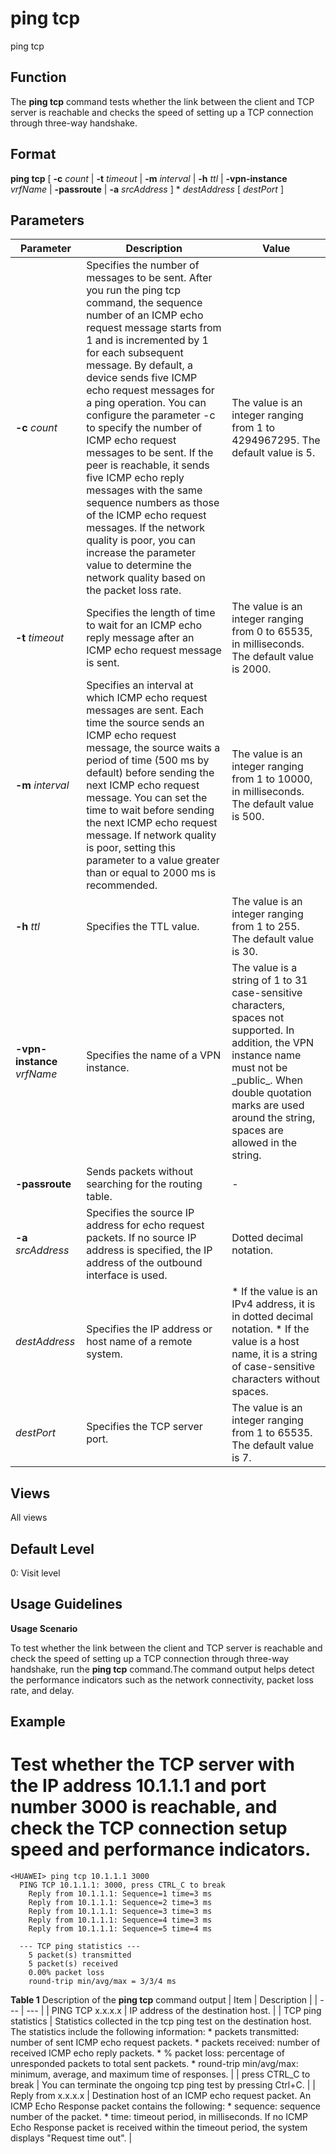 ping tcp
========

ping tcp

Function
--------



The **ping tcp** command tests whether the link between the client and TCP server is reachable and checks the speed of setting up a TCP connection through three-way handshake.




Format
------

**ping tcp** [ **-c** *count* | **-t** *timeout* | **-m** *interval* | **-h** *ttl* | **-vpn-instance** *vrfName* | **-passroute** | **-a** *srcAddress* ] \* *destAddress* [ *destPort* ]


Parameters
----------

| Parameter | Description | Value |
| --- | --- | --- |
| **-c** *count* | Specifies the number of messages to be sent.  After you run the ping tcp command, the sequence number of an ICMP echo request message starts from 1 and is incremented by 1 for each subsequent message. By default, a device sends five ICMP echo request messages for a ping operation. You can configure the parameter -c to specify the number of ICMP echo request messages to be sent. If the peer is reachable, it sends five ICMP echo reply messages with the same sequence numbers as those of the ICMP echo request messages.  If the network quality is poor, you can increase the parameter value to determine the network quality based on the packet loss rate. | The value is an integer ranging from 1 to 4294967295. The default value is 5. |
| **-t** *timeout* | Specifies the length of time to wait for an ICMP echo reply message after an ICMP echo request message is sent. | The value is an integer ranging from 0 to 65535, in milliseconds. The default value is 2000. |
| **-m** *interval* | Specifies an interval at which ICMP echo request messages are sent.  Each time the source sends an ICMP echo request message, the source waits a period of time (500 ms by default) before sending the next ICMP echo request message. You can set the time to wait before sending the next ICMP echo request message. If network quality is poor, setting this parameter to a value greater than or equal to 2000 ms is recommended. | The value is an integer ranging from 1 to 10000, in milliseconds. The default value is 500. |
| **-h** *ttl* | Specifies the TTL value. | The value is an integer ranging from 1 to 255. The default value is 30. |
| **-vpn-instance** *vrfName* | Specifies the name of a VPN instance. | The value is a string of 1 to 31 case-sensitive characters, spaces not supported. In addition, the VPN instance name must not be \_public\_. When double quotation marks are used around the string, spaces are allowed in the string. |
| **-passroute** | Sends packets without searching for the routing table. | - |
| **-a** *srcAddress* | Specifies the source IP address for echo request packets.  If no source IP address is specified, the IP address of the outbound interface is used. | Dotted decimal notation. |
| *destAddress* | Specifies the IP address or host name of a remote system. | * If the value is an IPv4 address, it is in dotted decimal notation. * If the value is a host name, it is a string of case-sensitive characters without spaces. |
| *destPort* | Specifies the TCP server port. | The value is an integer ranging from 1 to 65535. The default value is 7. |



Views
-----

All views


Default Level
-------------

0: Visit level


Usage Guidelines
----------------

**Usage Scenario**



To test whether the link between the client and TCP server is reachable and check the speed of setting up a TCP connection through three-way handshake, run the **ping tcp** command.The command output helps detect the performance indicators such as the network connectivity, packet loss rate, and delay.




Example
-------

# Test whether the TCP server with the IP address 10.1.1.1 and port number 3000 is reachable, and check the TCP connection setup speed and performance indicators.
```
<HUAWEI> ping tcp 10.1.1.1 3000
  PING TCP 10.1.1.1: 3000, press CTRL_C to break
    Reply from 10.1.1.1: Sequence=1 time=3 ms
    Reply from 10.1.1.1: Sequence=2 time=3 ms
    Reply from 10.1.1.1: Sequence=3 time=3 ms
    Reply from 10.1.1.1: Sequence=4 time=3 ms
    Reply from 10.1.1.1: Sequence=5 time=4 ms

  --- TCP ping statistics ---
    5 packet(s) transmitted
    5 packet(s) received
    0.00% packet loss
    round-trip min/avg/max = 3/3/4 ms

```

**Table 1** Description of the **ping tcp** command output
| Item | Description |
| --- | --- |
| PING TCP x.x.x.x | IP address of the destination host. |
| TCP ping statistics | Statistics collected in the tcp ping test on the destination host. The statistics include the following information:   * packets transmitted: number of sent ICMP echo request packets. * packets received: number of received ICMP echo reply packets. * % packet loss: percentage of unresponded packets to total sent packets. * round-trip min/avg/max: minimum, average, and maximum time of responses. |
| press CTRL\_C to break | You can terminate the ongoing tcp ping test by pressing Ctrl+C. |
| Reply from x.x.x.x | Destination host of an ICMP echo request packet. An ICMP Echo Response packet contains the following:   * sequence: sequence number of the packet. * time: timeout period, in milliseconds. If no ICMP Echo Response packet is received within the timeout period, the system displays "Request time out". |